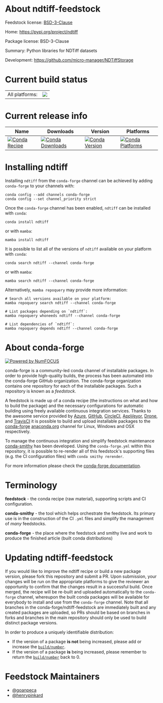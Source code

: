About ndtiff-feedstock
======================

Feedstock license: [BSD-3-Clause](https://github.com/conda-forge/ndtiff-feedstock/blob/main/LICENSE.txt)

Home: https://pypi.org/project/ndtiff

Package license: BSD-3-Clause

Summary: Python libraries for NDTiff datasets

Development: https://github.com/micro-manager/NDTiffStorage

Current build status
====================


<table><tr><td>All platforms:</td>
    <td>
      <a href="https://dev.azure.com/conda-forge/feedstock-builds/_build/latest?definitionId=17289&branchName=main">
        <img src="https://dev.azure.com/conda-forge/feedstock-builds/_apis/build/status/ndtiff-feedstock?branchName=main">
      </a>
    </td>
  </tr>
</table>

Current release info
====================

| Name | Downloads | Version | Platforms |
| --- | --- | --- | --- |
| [![Conda Recipe](https://img.shields.io/badge/recipe-ndtiff-green.svg)](https://anaconda.org/conda-forge/ndtiff) | [![Conda Downloads](https://img.shields.io/conda/dn/conda-forge/ndtiff.svg)](https://anaconda.org/conda-forge/ndtiff) | [![Conda Version](https://img.shields.io/conda/vn/conda-forge/ndtiff.svg)](https://anaconda.org/conda-forge/ndtiff) | [![Conda Platforms](https://img.shields.io/conda/pn/conda-forge/ndtiff.svg)](https://anaconda.org/conda-forge/ndtiff) |

Installing ndtiff
=================

Installing `ndtiff` from the `conda-forge` channel can be achieved by adding `conda-forge` to your channels with:

```
conda config --add channels conda-forge
conda config --set channel_priority strict
```

Once the `conda-forge` channel has been enabled, `ndtiff` can be installed with `conda`:

```
conda install ndtiff
```

or with `mamba`:

```
mamba install ndtiff
```

It is possible to list all of the versions of `ndtiff` available on your platform with `conda`:

```
conda search ndtiff --channel conda-forge
```

or with `mamba`:

```
mamba search ndtiff --channel conda-forge
```

Alternatively, `mamba repoquery` may provide more information:

```
# Search all versions available on your platform:
mamba repoquery search ndtiff --channel conda-forge

# List packages depending on `ndtiff`:
mamba repoquery whoneeds ndtiff --channel conda-forge

# List dependencies of `ndtiff`:
mamba repoquery depends ndtiff --channel conda-forge
```


About conda-forge
=================

[![Powered by
NumFOCUS](https://img.shields.io/badge/powered%20by-NumFOCUS-orange.svg?style=flat&colorA=E1523D&colorB=007D8A)](https://numfocus.org)

conda-forge is a community-led conda channel of installable packages.
In order to provide high-quality builds, the process has been automated into the
conda-forge GitHub organization. The conda-forge organization contains one repository
for each of the installable packages. Such a repository is known as a *feedstock*.

A feedstock is made up of a conda recipe (the instructions on what and how to build
the package) and the necessary configurations for automatic building using freely
available continuous integration services. Thanks to the awesome service provided by
[Azure](https://azure.microsoft.com/en-us/services/devops/), [GitHub](https://github.com/),
[CircleCI](https://circleci.com/), [AppVeyor](https://www.appveyor.com/),
[Drone](https://cloud.drone.io/welcome), and [TravisCI](https://travis-ci.com/)
it is possible to build and upload installable packages to the
[conda-forge](https://anaconda.org/conda-forge) [anaconda.org](https://anaconda.org/)
channel for Linux, Windows and OSX respectively.

To manage the continuous integration and simplify feedstock maintenance
[conda-smithy](https://github.com/conda-forge/conda-smithy) has been developed.
Using the ``conda-forge.yml`` within this repository, it is possible to re-render all of
this feedstock's supporting files (e.g. the CI configuration files) with ``conda smithy rerender``.

For more information please check the [conda-forge documentation](https://conda-forge.org/docs/).

Terminology
===========

**feedstock** - the conda recipe (raw material), supporting scripts and CI configuration.

**conda-smithy** - the tool which helps orchestrate the feedstock.
                   Its primary use is in the construction of the CI ``.yml`` files
                   and simplify the management of *many* feedstocks.

**conda-forge** - the place where the feedstock and smithy live and work to
                  produce the finished article (built conda distributions)


Updating ndtiff-feedstock
=========================

If you would like to improve the ndtiff recipe or build a new
package version, please fork this repository and submit a PR. Upon submission,
your changes will be run on the appropriate platforms to give the reviewer an
opportunity to confirm that the changes result in a successful build. Once
merged, the recipe will be re-built and uploaded automatically to the
`conda-forge` channel, whereupon the built conda packages will be available for
everybody to install and use from the `conda-forge` channel.
Note that all branches in the conda-forge/ndtiff-feedstock are
immediately built and any created packages are uploaded, so PRs should be based
on branches in forks and branches in the main repository should only be used to
build distinct package versions.

In order to produce a uniquely identifiable distribution:
 * If the version of a package **is not** being increased, please add or increase
   the [``build/number``](https://docs.conda.io/projects/conda-build/en/latest/resources/define-metadata.html#build-number-and-string).
 * If the version of a package **is** being increased, please remember to return
   the [``build/number``](https://docs.conda.io/projects/conda-build/en/latest/resources/define-metadata.html#build-number-and-string)
   back to 0.

Feedstock Maintainers
=====================

* [@goanpeca](https://github.com/goanpeca/)
* [@henrypinkard](https://github.com/henrypinkard/)

